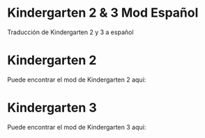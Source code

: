 # Kindergarten 2 & 3 Mod Español
Traducción de Kindergarten 2 y 3 a español

# Kindergarten 2
Puede encontrar el mod de Kindergarten 2 aquí: 

# Kindergarten 3
Puede encontrar el mod de Kindergarten 3 aquí:
